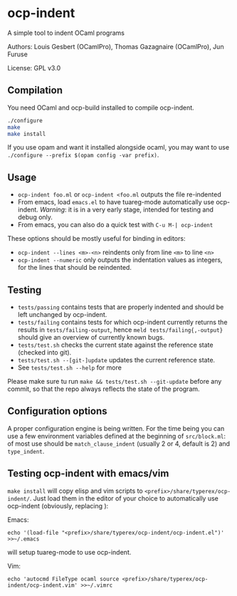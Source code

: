 # ocp-indent

A simple tool to indent OCaml programs

Authors: Louis Gesbert (OCamlPro), Thomas Gazagnaire (OCamlPro), Jun Furuse

License: GPL v3.0

## Compilation

You need OCaml and ocp-build installed to compile ocp-indent.

```bash
./configure
make
make install
```

If you use opam and want it installed alongside ocaml, you may want to use
`./configure --prefix $(opam config -var prefix)`.

## Usage

* `ocp-indent foo.ml` or `ocp-indent <foo.ml` outputs the file re-indented
* From emacs, load `emacs.el` to have tuareg-mode automatically use
  ocp-indent. _Warning_: it is in a very early stage, intended for testing and
  debug only.
* From emacs, you can also do a quick test with `C-u M-| ocp-indent`

These options should be mostly useful for binding in editors:
* `ocp-indent --lines <m>-<n>` reindents only from line `<m>` to line `<n>`
* `ocp-indent --numeric` only outputs the indentation values as integers, for
  the lines that should be reindented.

## Testing

* `tests/passing` contains tests that are properly indented and should be left
  unchanged by ocp-indent.
* `tests/failing` contains tests for which ocp-indent currently returns the
  results in `tests/failing-output`, hence `meld tests/failing{,-output}` should
  give an overview of currently known bugs.
* `tests/test.sh` checks the current state against the reference state (checked
  into git).
* `tests/test.sh --[git-]update` updates the current reference state.
* See `tests/test.sh --help` for more

Please make sure tu run `make && tests/test.sh --git-update` before any commit,
so that the repo always reflects the state of the program.

## Configuration options

A proper configuration engine is being written. For the time being you can use a
few environment variables defined at the beginning of `src/block.ml`: of most
use should be `match_clause_indent` (usually 2 or 4, default is 2) and
`type_indent`.

## Testing ocp-indent with emacs/vim

`make install` will copy elisp and vim scripts to
`<prefix>/share/typerex/ocp-indent/`. Just load them in the editor of your
choice to automatically use ocp-indent (obviously, replacing <prefix>):

Emacs:
```
echo '(load-file "<prefix>/share/typerex/ocp-indent/ocp-indent.el")' >>~/.emacs
```
will setup tuareg-mode to use ocp-indent.

Vim:
```
echo 'autocmd FileType ocaml source <prefix>/share/typerex/ocp-indent/ocp-indent.vim' >>~/.vimrc
```
